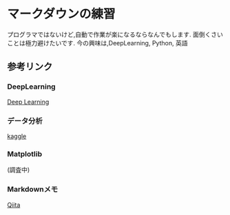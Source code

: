 # マークダウンの練習  
プログラマではないけど,自動で作業が楽になるならなんでもします.
面倒くさいことは極力避けたいです.
今の興味は,DeepLearning, Python, 英語

## 参考リンク

### DeepLearning
[Deep Learning](http://www.deeplearningbook.org/)

### データ分析
[kaggle](https://www.kaggle.com/)

### Matplotlib
(調査中)

### Markdownメモ  
[Qiita](https://qiita.com/oreo/items/82183bfbaac69971917f)
